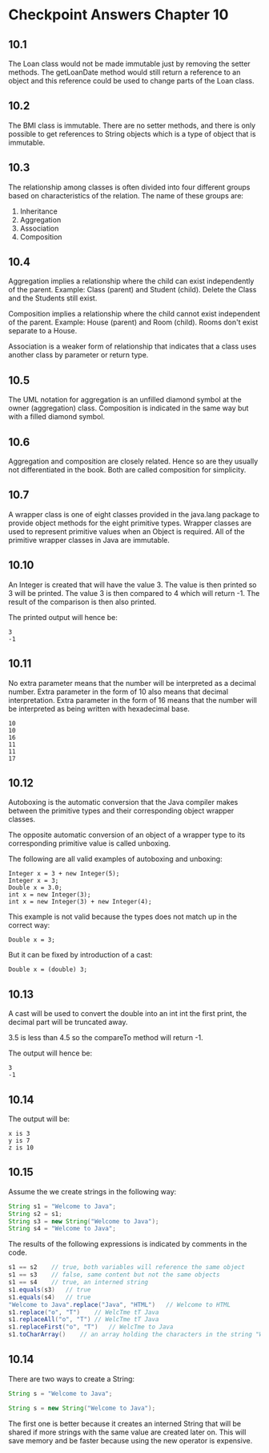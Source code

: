 # Checkpoint Answers Chapter 10 #
## 10.1 ##
The Loan class would not be made immutable just by removing the setter methods. The getLoanDate method would still return a reference to an object and this reference could be used to change parts of the Loan class.  

## 10.2 ##
The BMI class is immutable. There are no setter methods, and there is only possible to get references to String objects which is a type of object that is immutable.

## 10.3 ##
The relationship among classes is often divided into four different groups based on characteristics of the relation. The name of these groups are:  
1. Inheritance  
2. Aggregation  
3. Association  
4. Composition  

## 10.4 ##
Aggregation implies a relationship where the child can exist independently of the parent. Example: Class (parent) and Student (child). Delete the Class and the Students still exist.  

Composition implies a relationship where the child cannot exist independent of the parent. Example: House (parent) and Room (child). Rooms don't exist separate to a House.  

Association is a weaker form of relationship that indicates that a class uses another class by parameter or return type.  

## 10.5 ##
The UML notation for aggregation is an unfilled diamond symbol at the owner (aggregation) class. Composition is indicated in the same way but with a filled diamond symbol.  

## 10.6 ##
Aggregation and composition are closely related. Hence so are they usually not differentiated in the book. Both are called composition for simplicity.  

## 10.7 ##
A wrapper class is one of eight classes provided in the java.lang package to provide object methods for the eight primitive types. Wrapper classes are used to represent primitive values when an Object is required. All of the primitive wrapper classes in Java are immutable.  

## 10.10 ##
An Integer is created that will have the value 3. The value is then printed so 3 will be printed. The value 3 is then compared to 4 which will return -1. The result of the comparison is then also printed.  

The printed output will hence be:  
```  
3  
-1  
```
  
## 10.11 ##
No extra parameter means that the number will be interpreted as a decimal number. Extra parameter in the form of 10 also means that decimal interpretation. Extra parameter in the form of 16 means that the number will be interpreted as being written with hexadecimal base.  
```   
10  
10  
16  
11  
11  
17  
```  

## 10.12 ##
Autoboxing is the automatic conversion that the Java compiler makes between the primitive types and their corresponding object wrapper classes. 

The opposite automatic conversion of an object of a wrapper type to its corresponding primitive value is called unboxing.

The following are all valid examples of autoboxing and unboxing:  
```  
Integer x = 3 + new Integer(5);
Integer x = 3;
Double x = 3.0;  
int x = new Integer(3);
int x = new Integer(3) + new Integer(4);
```  
This example is not valid because the types does not match up in the correct way:    
```  
Double x = 3;  
```  
But it can be fixed by introduction of a cast:  
```  
Double x = (double) 3;   
```  

## 10.13 ##
A cast will be used to convert the double into an int int the first print, the decimal part will be truncated away.

3.5 is less than 4.5 so the compareTo method will return -1.

The output will hence be:  
```  
3  
-1  
```

## 10.14 ##
The output will be:  
```  
x is 3  
y is 7  
z is 10  
```  

## 10.15 ##
Assume the we create strings in the following way:  
```Java  
String s1 = "Welcome to Java";  
String s2 = s1;  
String s3 = new String("Welcome to Java");  
String s4 = "Welcome to Java";  
```  
The results of the following expressions is indicated by comments in the code.  
```Java  
s1 == s2	// true, both variables will reference the same object  
s1 == s3	// false, same content but not the same objects  
s1 == s4	// true, an interned string
s1.equals(s3)	// true
s1.equals(s4)	// true
"Welcome to Java".replace("Java", "HTML")	// Welcome to HTML
s1.replace("o", "T")	// WelcTme tT Java
s1.replaceAll("o", "T")	// WelcTme tT Java
s1.replaceFirst("o", "T")	// WelcTme to Java
s1.toCharArray()	// an array holding the characters in the string "Welcome to Java"
```  

## 10.14 ##
There are two ways to create a String:  
```Java  
String s = "Welcome to Java";
```
```Java  
String s = new String("Welcome to Java");
```  
The first one is better because it creates an interned String that will be shared if more strings with the same value are created later on. This will save memory and be faster because using the new operator is expensive.  



